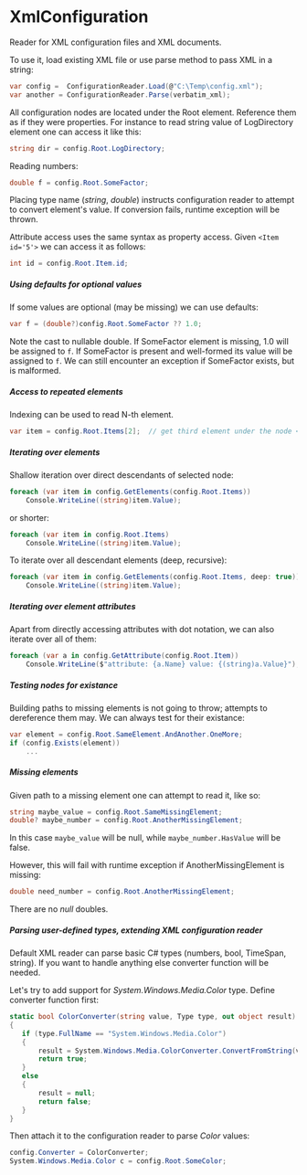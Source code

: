 # XmlConfiguration

Reader for XML configuration files and XML documents.

To use it, load existing XML file or use parse method to pass XML in a string:
```csharp
var config =  ConfigurationReader.Load(@"C:\Temp\config.xml");
var another = ConfigurationReader.Parse(verbatim_xml);
```
All configuration nodes are located under the Root element. Reference them as if they were properties. For instance to read string value of LogDirectory element one can access it like this:
```csharp
string dir = config.Root.LogDirectory;
```
Reading numbers:
```csharp
double f = config.Root.SomeFactor;
```
Placing type name (*string*, *double*) instructs configuration reader to attempt to convert element's value. If conversion fails, runtime exception will be thrown.

Attribute access uses the same syntax as property access. Given `<Item id='5'>` we can access it as follows:
```csharp
int id = config.Root.Item.id;
```

##### Using defaults for optional values
If some values are optional (may be missing) we can use defaults:
```csharp
var f = (double?)config.Root.SomeFactor ?? 1.0;
```
Note the cast to nullable double. If SomeFactor element is missing, 1.0 will be assigned to `f`. If SomeFactor is present and well-formed
 its value will be assigned to `f`. We can still encounter an exception if SomeFactor exists, but is malformed.


##### Access to repeated elements
Indexing can be used to read N-th element.
```csharp
var item = config.Root.Items[2];  // get third element under the node <Items>
```

##### Iterating over elements
Shallow iteration over direct descendants of selected node:
```csharp
foreach (var item in config.GetElements(config.Root.Items))
    Console.WriteLine((string)item.Value);
```
or shorter:
```csharp
foreach (var item in config.Root.Items)
    Console.WriteLine((string)item.Value);
```

To iterate over all descendant elements (deep, recursive):
```csharp
foreach (var item in config.GetElements(config.Root.Items, deep: true))
    Console.WriteLine((string)item.Value);
```

##### Iterating over element attributes
Apart from directly accessing attributes with dot notation, we can also iterate over all of them:
```csharp
foreach (var a in config.GetAttribute(config.Root.Item))
    Console.WriteLine($"attribute: {a.Name} value: {(string)a.Value}");
```

##### Testing nodes for existance
Building paths to missing elements is not going to throw; attempts to dereference them may. We can always test for their existance:
```csharp
var element = config.Root.SameElement.AndAnother.OneMore;
if (config.Exists(element))
    ...
```

##### Missing elements
Given path to a missing element one can attempt to read it, like so:
```csharp
string maybe_value = config.Root.SameMissingElement;
double? maybe_number = config.Root.AnotherMissingElement;
```
In this case `maybe_value` will be null, while `maybe_number.HasValue` will be false.

However, this will fail with runtime exception if AnotherMissingElement is missing:
```csharp
double need_number = config.Root.AnotherMissingElement;
```
There are no *null* doubles.

##### Parsing user-defined types, extending XML configuration reader

Default XML reader can parse basic C# types (numbers, bool, TimeSpan, string).
If you want to handle anything else converter function will be needed.

Let's try to add support for *System.Windows.Media.Color* type. Define converter function first:

```csharp
static bool ColorConverter(string value, Type type, out object result)
{
   if (type.FullName == "System.Windows.Media.Color")
   {
       result = System.Windows.Media.ColorConverter.ConvertFromString(value);
       return true;
   }
   else
   {
       result = null;
       return false;
   }
}
```

Then attach it to the configuration reader to parse *Color* values:
```csharp
config.Converter = ColorConverter;
System.Windows.Media.Color c = config.Root.SomeColor;
```

